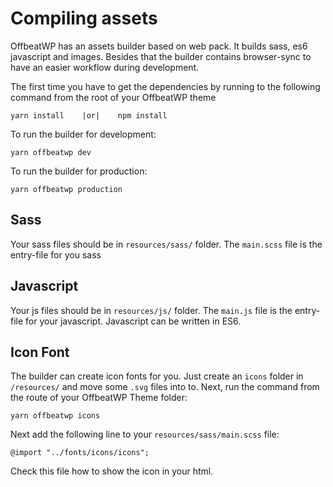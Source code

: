 # Compiling assets

OffbeatWP has an assets builder based on web pack. It builds sass, es6 javascript and images. Besides that the builder contains browser-sync to have an easier workflow during development.

The first time you have to get the dependencies by running to the following command from the root of your OffbeatWP theme

```
yarn install    |or|    npm install
```

To run the builder for development:

`yarn offbeatwp dev`

To run the builder for production:

`yarn offbeatwp production`


## Sass

Your sass files should be in `resources/sass/` folder. The `main.scss` file is the entry-file for you sass

## Javascript

Your js files should be in `resources/js/` folder. The `main.js` file is the entry-file for your javascript. Javascript can be written in ES6.

## Icon Font

The builder can create icon fonts for you. Just create an `icons` folder in `/resources/` and move some `.svg` files into to. Next, run the command from the route of your OffbeatWP Theme folder:

```
yarn offbeatwp icons
```

Next add the following line to your `resources/sass/main.scss` file:

```
@import "../fonts/icons/icons";
```

Check this file how to show the icon in your html.

